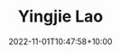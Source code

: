 ---
title: Yingjie Lao
date: 2022-11-01T10:47:58+10:00
image: "assets/img/team/guy-1-circ.png"
jobtitle: "Associate Professor"
jobplace: "Electrical and Computer Engineering, Clemson University"
collaboration: External Researcher
linkedinurl: "https://www.linkedin.com/"
siteurl: "https://ylao.people.clemson.edu/"
weight: 10
---